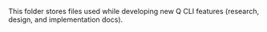This folder stores files used while developing new Q CLI features (research, design, and implementation docs).